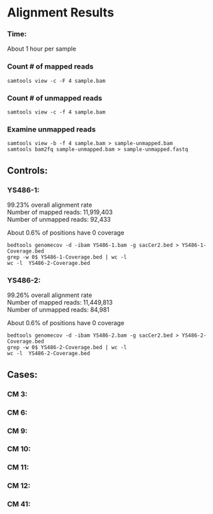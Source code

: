 # Alignment Results

### Time:
About 1 hour per sample

### Count # of mapped reads
```
samtools view -c -F 4 sample.bam
```

### Count # of unmapped reads
```
samtools view -c -f 4 sample.bam
```

### Examine unmapped reads
```
samtools view -b -f 4 sample.bam > sample-unmapped.bam
samtools bam2fq sample-unmapped.bam > sample-unmapped.fastq
```

## __Controls__:

### YS486-1:  
99.23% overall alignment rate  
Number of mapped reads: 11,919,403  
Number of unmapped reads: 92,433

About 0.6% of positions have 0 coverage
```
bedtools genomecov -d -ibam YS486-1.bam -g sacCer2.bed > YS486-1-Coverage.bed
grep -w 0$ YS486-1-Coverage.bed | wc -l
wc -l  YS486-2-Coverage.bed
```

### YS486-2:  
99.26% overall alignment rate  
Number of mapped reads: 11,449,813  
Number of unmapped reads: 84,981

About 0.6% of positions have 0 coverage
```
bedtools genomecov -d -ibam YS486-2.bam -g sacCer2.bed > YS486-2-Coverage.bed
grep -w 0$ YS486-2-Coverage.bed | wc -l
wc -l  YS486-2-Coverage.bed
```

## __Cases__:
### CM 3:

### CM 6:

### CM 9:

### CM 10:

### CM 11:

### CM 12:

### CM 41:
